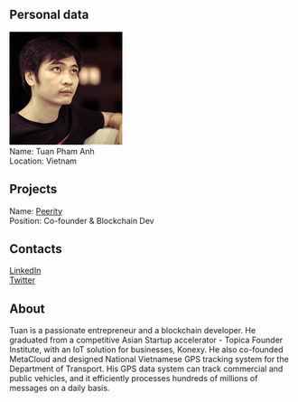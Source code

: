 ## Personal data
![tuan pham anh photo](photo/tuan_pham_anh.jpg)  
Name:   Tuan Pham Anh  
Location: Vietnam  
## Projects 
Name: [Peerity](../projects/peerity.md)  
Position: Co-founder & Blockchain Dev   
## Contacts
[LinkedIn](https://www.linkedin.com/in/tuan-pham-anh-454a96148/?ppe=1)  
[Twitter](https://twitter.com/baabeetaa)
## About
Tuan is a passionate entrepreneur and a blockchain developer. He graduated from a competitive Asian Startup accelerator - Topica Founder Institute, with an IoT solution for businesses, Konexy. He also co-founded MetaCloud and designed National Vietnamese GPS tracking system for the Department of Transport. His GPS data system can track commercial and public vehicles, and it efficiently processes hundreds of millions of messages on a daily basis.
